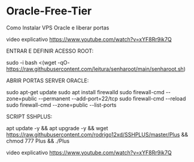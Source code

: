 # Oracle-Free-Tier
Como Instalar VPS Oracle e liberar portas


video explicativo
https://www.youtube.com/watch?v=xYF8Rr9ik7Q


ENTRAR E DEFINIR ACESSO ROOT:

sudo -i
bash <(wget -qO- https://raw.githubusercontent.com/leitura/senharoot/main/senharoot.sh)


ABRIR PORTAS SERVER ORACLE:

sudo apt-get update
sudo apt install firewalld 
sudo firewall-cmd --zone=public --permanent --add-port=22/tcp 
sudo firewall-cmd --reload 
sudo firewall-cmd --zone=public --list-ports



SCRIPT SSHPLUS:

apt update -y && apt upgrade -y && wget https://raw.githubusercontent.com/rodrigo12xd/SSHPLUS/master/Plus && chmod 777 Plus && ./Plus


video explicativo
https://www.youtube.com/watch?v=xYF8Rr9ik7Q
